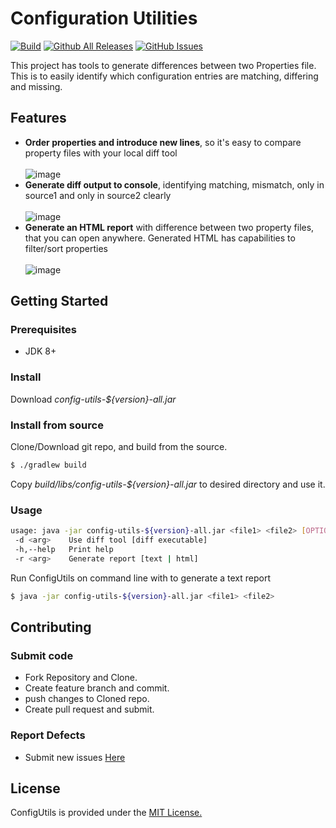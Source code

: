 # Configuration Utilities
[![Build](https://github.com/vkkotha/ConfigUtils/actions/workflows/build.yml/badge.svg)](https://github.com/vkkotha/ConfigUtils/actions/workflows/build.yml)
[![Github All Releases](https://img.shields.io/github/downloads/vkkotha/ConfigUtils/total.svg)]()
[![GitHub Issues](https://img.shields.io/github/issues/vkkotha/ConfigUtils.svg)](https://github.com/vkkotha/ConfigUtls/issues)

This project has tools to generate differences between two Properties file. 
This is to easily identify which configuration entries are matching, differing and missing.

## Features
- **Order properties and introduce new lines**, so it's easy to compare property files with your local diff tool
<br><br>
![image](https://user-images.githubusercontent.com/4230336/133955547-9a83344e-e57d-43db-98d9-87ce8c7cd652.png)
- **Generate diff output to console**, identifying matching, mismatch, only in source1 and only in source2 clearly
<br><br>
![image](https://user-images.githubusercontent.com/4230336/133955976-aeb27265-3221-4308-bd5a-865605caecae.png)
- **Generate an HTML report** with difference between two property files, that you can open anywhere. Generated HTML has capabilities to filter/sort properties
<br><br>
![image](https://user-images.githubusercontent.com/4230336/133956204-4aaa56de-4097-463e-8e0e-5ed184e3339a.png)
 
## Getting Started
### Prerequisites
- JDK 8+
### Install
Download *config-utils-${version}-all.jar*
### Install from source
Clone/Download git repo, and build from the source.
```bash
$ ./gradlew build
```
Copy *build/libs/config-utils-${version}-all.jar* to desired directory and use it.
### Usage
```bash
usage: java -jar config-utils-${version}-all.jar <file1> <file2> [OPTIONS]
 -d <arg>    Use diff tool [diff executable]
 -h,--help   Print help
 -r <arg>    Generate report [text | html]
```
Run ConfigUtils on command line with to generate a text report
```bash
$ java -jar config-utils-${version}-all.jar <file1> <file2>
```

## Contributing
### Submit code
- Fork Repository and Clone.
- Create feature branch and commit.
- push changes to Cloned repo.
- Create pull request and submit.
### Report Defects
- Submit new issues [Here](https://github.com/vkkotha/ConfigUtils/issues/new)

## License
ConfigUtils is provided under the [MIT License.](https://github.com/vkkotha/ConfigUtils/blob/master/LICENSE)
